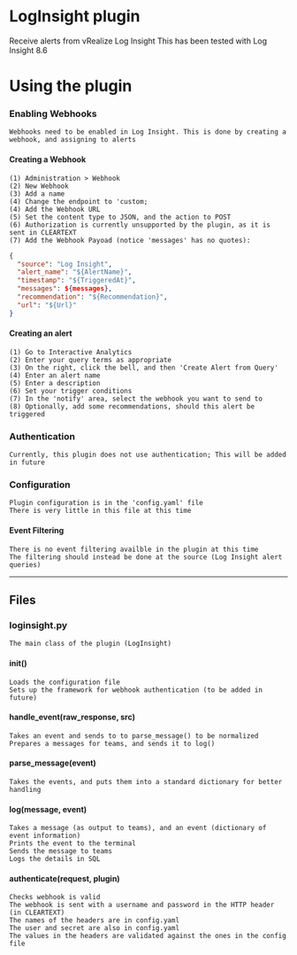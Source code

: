 # LogInsight plugin
Receive alerts from vRealize Log Insight
This has been tested with Log Insight 8.6

# Using the plugin
### Enabling Webhooks
    Webhooks need to be enabled in Log Insight. This is done by creating a webhook, and assigning to alerts
    
#### Creating a Webhook
    (1) Administration > Webhook
    (2) New Webhook
    (3) Add a name
    (4) Change the endpoint to 'custom;
    (4) Add the Webhook URL
    (5) Set the content type to JSON, and the action to POST
    (6) Authorization is currently unsupported by the plugin, as it is sent in CLEARTEXT
    (7) Add the Webhook Payoad (notice 'messages' has no quotes):
    
```json
{
  "source": "Log Insight",
  "alert_name": "${AlertName}",
  "timestamp": "${TriggeredAt}",
  "messages": ${messages},
  "recommendation": "${Recommendation}",
  "url": "${Url}"
}
```

#### Creating an alert
    (1) Go to Interactive Analytics
    (2) Enter your query terms as appropriate
    (3) On the right, click the bell, and then 'Create Alert from Query'
    (4) Enter an alert name
    (5) Enter a description
    (6) Set your trigger conditions
    (7) In the 'notify' area, select the webhook you want to send to
    (8) Optionally, add some recommendations, should this alert be triggered
    
### Authentication
    Currently, this plugin does not use authentication; This will be added in future

### Configuration
    Plugin configuration is in the 'config.yaml' file
    There is very little in this file at this time

#### Event Filtering
    There is no event filtering availble in the plugin at this time
    The filtering should instead be done at the source (Log Insight alert queries)
    

- - - -
## Files
### loginsight.py
    The main class of the plugin (LogInsight)
    
#### __init__()
    Loads the configuration file
    Sets up the framework for webhook authentication (to be added in future)
    
#### handle_event(raw_response, src)
    Takes an event and sends to to parse_message() to be normalized
    Prepares a messages for teams, and sends it to log()

#### parse_message(event)
    Takes the events, and puts them into a standard dictionary for better handling

#### log(message, event)
    Takes a message (as output to teams), and an event (dictionary of event information)
    Prints the event to the terminal
    Sends the message to teams
    Logs the details in SQL

#### authenticate(request, plugin)
    Checks webhook is valid
    The webhook is sent with a username and password in the HTTP header (in CLEARTEXT)
    The names of the headers are in config.yaml
    The user and secret are also in config.yaml
    The values in the headers are validated against the ones in the config file
